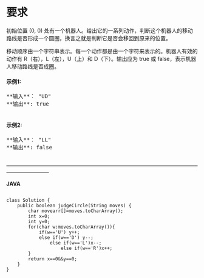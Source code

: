 # 要求
初始位置 (0, 0) 处有一个机器人。给出它的一系列动作，判断这个机器人的移动路线是否形成一个圆圈，换言之就是判断它是否会移回到原来的位置。

移动顺序由一个字符串表示。每一个动作都是由一个字符来表示的。机器人有效的动作有 R（右），L（左），U（上）和 D（下）。输出应为 true 或 false，表示机器人移动路线是否成圈。


<p><h4>示例1:</h4>
	<pre>
**输入**： "UD"
**输出**: true
	</pre>
<p/>
<p><h4>示例2:</h4>
	<pre>
**输入**： "LL"
**输出**: false
	</pre>
<p/>
————————————————————————————————————————————

**JAVA**
<pre>
<code>
class Solution {
    public boolean judgeCircle(String moves) {
        char movearr[]=moves.toCharArray();
        int x=0;
        int y=0;
        for(char w:moves.toCharArray()){
            if(w=='U') y++;
            else if(w=='D') y--;
                else if(w=='L')x--;
                    else if(w=='R')x++;
        }
        return x==0&&y==0;
    }
}
</code>
</pre>
